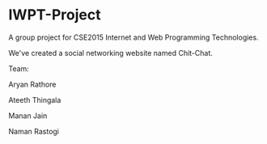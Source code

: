 # IWPT-Project

A group project for CSE2015 Internet and Web Programming Technologies.

We've created a social networking website named Chit-Chat.

Team:

Aryan Rathore

Ateeth Thingala

Manan Jain

Naman Rastogi
